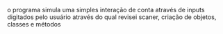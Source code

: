o programa simula uma simples interação de conta
através de inputs digitados pelo usuário
através do qual revisei scaner, criação de objetos, classes e métodos

 
